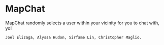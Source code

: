 # MapChat

MapChat randomly selects a user within your vicinity for you to chat with, yo!

`Joel Elizaga, Alyssa Hudon, Sirfame Lin, Christopher Maglio.`